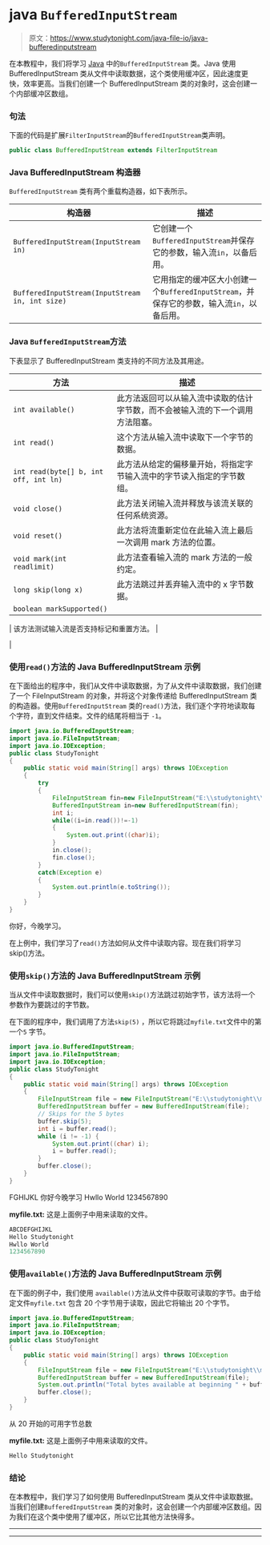 # java `BufferedInputStream`

> 原文：<https://www.studytonight.com/java-file-io/java-bufferedinputstream>

在本教程中，我们将学习 [Java](https://www.studytonight.com/java/) 中的``BufferedInputStream`` 类。Java 使用 BufferedInputStream 类从文件中读取数据，这个类使用缓冲区，因此速度更快，效率更高。当我们创建一个 BufferedInputStream 类的对象时，这会创建一个内部缓冲区数组。

### 句法

下面的代码是扩展`FilterInputStream`的`BufferedInputStream`类声明。

```java
public class BufferedInputStream extends FilterInputStream 
```

### Java BufferedInputStream 构造器

`BufferedInputStream` 类有两个重载构造器，如下表所示。

| 构造器 | 描述 |
| --- | --- |
| `BufferedInputStream(InputStream in)` | 它创建一个`BufferedInputStream`并保存它的参数，输入流`in`，以备后用。 |
| `BufferedInputStream(InputStream in, int size)` | 它用指定的缓冲区大小创建一个`BufferedInputStream`，并保存它的参数，输入流`in`，以备后用。 |

### Java `BufferedInputStream`方法

下表显示了 BufferedInputStream 类支持的不同方法及其用途。

| 方法 | 描述 |
| --- | --- |
| `int available()` | 此方法返回可以从输入流中读取的估计字节数，而不会被输入流的下一个调用方法阻塞。 |
| `int read()` | 这个方法从输入流中读取下一个字节的数据。 |
| `int read(byte[] b, int off, int ln)` | 此方法从给定的偏移量开始，将指定字节输入流中的字节读入指定的字节数组。 |
| `void close()` | 此方法关闭输入流并释放与该流关联的任何系统资源。 |
| `void reset()` | 此方法将流重新定位在此输入流上最后一次调用 mark 方法的位置。 |
| `void mark(int readlimit)` | 此方法查看输入流的 mark 方法的一般约定。 |
| `long skip(long x)` | 此方法跳过并丢弃输入流中的 x 字节数据。 |
| `boolean markSupported()` | 

&#124; 该方法测试输入流是否支持标记和重置方法。 &#124;

 |

### 使用`read()`方法的 Java BufferedInputStream 示例

在下面给出的程序中，我们从文件中读取数据，为了从文件中读取数据，我们创建了一个 FileInputStream 的对象，并将这个对象传递给 BufferedInputStream 类的构造器。使用`BufferedInputStream` 类的`read()`方法，我们逐个字符地读取每个字符，直到文件结束。文件的结尾将相当于 `-1`。

```java
import java.io.BufferedInputStream;
import java.io.FileInputStream;
import java.io.IOException;
public class StudyTonight 
{
	public static void main(String[] args) throws IOException 
	{  
		try
		{    
			FileInputStream fin=new FileInputStream("E:\\studytonight\\myfile.txt");    
			BufferedInputStream in=new BufferedInputStream(fin);    
			int i;    
			while((i=in.read())!=-1)
			{    
				System.out.print((char)i);    
			}    
			in.close();    
			fin.close();    
		}
		catch(Exception e)
		{
			System.out.println(e.toString());
		}    
	}  
}
```

你好，今晚学习。

在上例中，我们学习了`read()`方法如何从文件中读取内容。现在我们将学习 skip()方法。

### 使用`skip()`方法的 Java BufferedInputStream 示例

当从文件中读取数据时，我们可以使用`skip()`方法跳过初始字节，该方法将一个参数作为要跳过的字节数。

在下面的程序中，我们调用了方法`skip(5)` ，所以它将跳过`myfile.txt`文件中的第一个`5` 字节。

```java
import java.io.BufferedInputStream;
import java.io.FileInputStream;
import java.io.IOException;
public class StudyTonight 
{
	public static void main(String[] args) throws IOException 
	{ 
		FileInputStream file = new FileInputStream("E:\\studytonight\\myfile.txt");
		BufferedInputStream buffer = new BufferedInputStream(file);
		// Skips for the 5 bytes
		buffer.skip(5);
		int i = buffer.read();
		while (i != -1) {
			System.out.print((char) i);
			i = buffer.read();
		}
		buffer.close();
	}  
}
```

FGHIJKL
你好今晚学习
Hwllo World
1234567890

**myfile.txt:** 这是上面例子中用来读取的文件。

```java
ABCDEFGHIJKL
Hello Studytonight
Hwllo World
1234567890
```

### 使用`available()`方法的 Java BufferedInputStream 示例

在下面的例子中，我们使用 `available()`方法从文件中获取可读取的字节。由于给定文件`myfile.txt` 包含 20 个字节用于读取，因此它将输出 20 个字节。

```java
import java.io.BufferedInputStream;
import java.io.FileInputStream;
import java.io.IOException;
public class StudyTonight 
{
	public static void main(String[] args) throws IOException 
	{ 
        FileInputStream file = new FileInputStream("E:\\studytonight\\myfile.txt");        
        BufferedInputStream buffer = new BufferedInputStream(file);
        System.out.println("Total bytes available at beginning " + buffer.available());
        buffer.close();
	}  
}
```

从 20 开始的可用字节总数

**myfile.txt:** 这是上面例子中用来读取的文件。

```java
Hello Studytonight 
```

### 结论

在本教程中，我们学习了如何使用 BufferedInputStream 类从文件中读取数据。当我们创建`BufferedInputStream` 类的对象时，这会创建一个内部缓冲区数组。因为我们在这个类中使用了缓冲区，所以它比其他方法快得多。

* * *

* * *